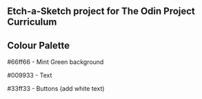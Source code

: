## Etch-a-Sketch project for The Odin Project Curriculum


## Colour Palette

#66ff66 - Mint Green background

#009933 - Text 

#33ff33 - Buttons (add white text)













